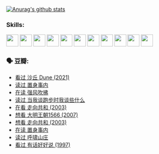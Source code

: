
[![Anurag's github stats](https://github-readme-stats.vercel.app/api?username=w940853815)](https://github.com/anuraghazra/github-readme-stats)

### Skills:

<code><img height="32" src="https://cdn.jsdelivr.net/npm/simple-icons@v5/icons/python.svg"></code>
<code><img height="32" src="https://cdn.jsdelivr.net/npm/simple-icons@v5/icons/javascript.svg"></code>
<code><img height="32" src="https://cdn.jsdelivr.net/npm/simple-icons@v5/icons/django.svg"></code>
<code><img height="32" src="https://cdn.jsdelivr.net/npm/simple-icons@v5/icons/flask.svg"></code>
<code><img height="32" src="https://cdn.jsdelivr.net/npm/simple-icons@v5/icons/vuetify.svg"></code>
<code><img height="32" src="https://cdn.jsdelivr.net/npm/simple-icons@v5/icons/git.svg"></code>
<code><img height="32" src="https://cdn.jsdelivr.net/npm/simple-icons@v5/icons/docker.svg"></code>
<code><img height="32" src="https://cdn.jsdelivr.net/npm/simple-icons@v5/icons/postgresql.svg"></code>
<code><img height="32" src="https://cdn.jsdelivr.net/npm/simple-icons@v5/icons/elasticsearch.svg"></code>
<code><img height="32" src="https://cdn.jsdelivr.net/npm/simple-icons@v5/icons/macos.svg"></code>
<code><img height="32" src="https://cdn.jsdelivr.net/npm/simple-icons@v5/icons/linux.svg"></code>

### 🗣 豆瓣:

<!-- DOUBAN-ACTIVITIES:START -->
- [看过 沙丘 Dune‎ (2021)](https://www.douban.com/people/136069238/status/3726869471/?_i=42745845)
- [读过 置身事内](https://www.douban.com/people/136069238/status/3726223867/?_i=42745845)
- [在读 强风吹拂](https://www.douban.com/people/136069238/status/3725395475/?_i=42745845)
- [读过 当我谈跑步时我谈些什么](https://www.douban.com/people/136069238/status/3715422296/?_i=42745845)
- [在看 走向共和‎ (2003)](https://www.douban.com/people/136069238/status/3711470443/?_i=42745845)
- [想看 大明王朝1566‎ (2007)](https://www.douban.com/people/136069238/status/3710980213/?_i=42745845)
- [想看 走向共和‎ (2003)](https://www.douban.com/people/136069238/status/3710980002/?_i=42745845)
- [在读 置身事内](https://www.douban.com/people/136069238/status/3710472151/?_i=42745845)
- [读过 呼啸山庄](https://www.douban.com/people/136069238/status/3710470617/?_i=42745845)
- [看过 有话好好说‎ (1997)](https://www.douban.com/people/136069238/status/3709833172/?_i=42745845)
<!-- DOUBAN-ACTIVITIES:END -->
<!--
**w940853815/w940853815** is a ✨ _special_ ✨ repository because its `README.md` (this file) appears on your GitHub profile.

Here are some ideas to get you started:

- 🔭 I’m currently working on ...
- 🌱 I’m currently learning ...
- 👯 I’m looking to collaborate on ...
- 🤔 I’m looking for help with ...
- 💬 Ask me about ...
- 📫 How to reach me: ...
- 😄 Pronouns: ...
- ⚡ Fun fact: ...
-->
